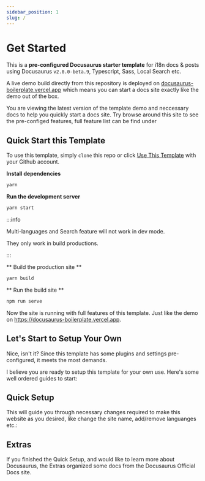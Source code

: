 ```yaml
---
sidebar_position: 1
slug: /
---
```


# Get Started

This is a **pre-configured Docusaurus starter template** for i18n docs & posts using Docusaurus `v2.0.0-beta.9`, Typescript, Sass, Local Search etc.

A live demo build directly from this repository is deployed on [docusaurus-boilerplate.vercel.app](https://docusaurus-boilerplate.vercel.app) which means you can start a docs site exactly like the demo out of the box.

You are viewing the latest version of the template demo and neccessary docs to help you quickly start a docs site. Try browse around this site to see the pre-configed features, full feature list can be find under 

## Quick Start this Template

To use this template, simply `clone` this repo or click [Use This Template](https://github.com/arisac/docusaurus-boilerplate/generate) with your Github account.

**Install dependencies**

```bash
yarn
```

**Run the development server**

```bash
yarn start
```

:::info

Multi-languages and Search feature will not work in dev mode.

They only work in build productions.

:::

** Build the production site **

```bash
yarn build
```

** Run the build site **

```bash
npm run serve
```

Now the site is running with full features of this template. Just like the demo on https://docusaurus-boilerplate.vercel.app.

## Let's Start to Setup Your Own

Nice, isn't it? Since this template has some plugins and settings pre-configured, it meets the most demands.

I believe you are ready to setup this template for your own use. Here's some well ordered guides to start:

## Quick Setup

This will guide you through necessary changes required to make this website as you desired, like change the site name, add/remove languanges etc.:


## Extras

If you finished the Quick Setup, and would like to learn more about Docusaurus, the Extras organized some docs from the Docusaurus Official Docs site.
